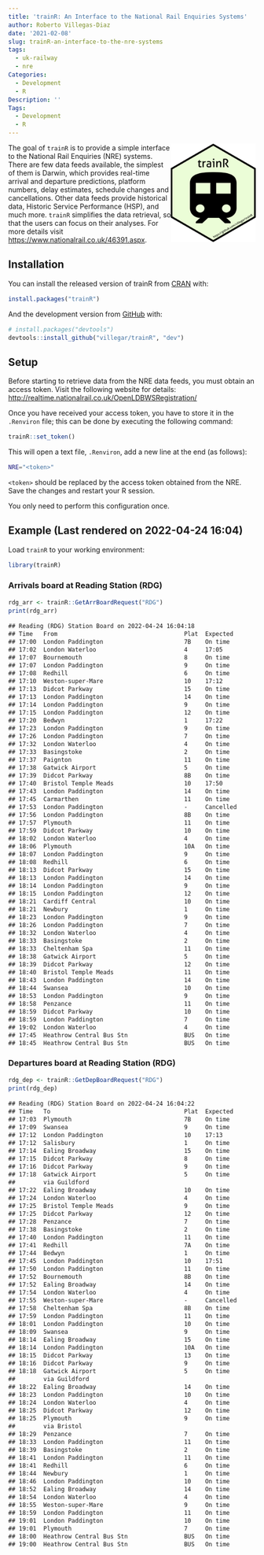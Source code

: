 ```yaml
---
title: 'trainR: An Interface to the National Rail Enquiries Systems'
author: Roberto Villegas-Diaz
date: '2021-02-08'
slug: trainR-an-interface-to-the-nre-systems
tags:
  - uk-railway
  - nre
Categories:
  - Development
  - R
Description: ''
Tags:
  - Development
  - R
---
```


<img src="https://raw.githubusercontent.com/villegar/trainR/main/inst/images/logo.png" alt="logo" align="right" height=200px/>

The goal of `trainR` is to provide a simple interface to the 
National Rail Enquiries (NRE) systems. There are few data feeds 
available, the simplest of them is Darwin, which provides real-time 
arrival and departure predictions, platform numbers, delay estimates, 
schedule changes and cancellations. Other data feeds provide historical 
data, Historic Service Performance (HSP), and much more. `trainR` 
simplifies the data retrieval, so that the users can focus on their 
analyses. For more details visit 
https://www.nationalrail.co.uk/46391.aspx.

## Installation

You can install the released version of trainR from [CRAN](https://CRAN.R-project.org) with:

``` r
install.packages("trainR")
```

And the development version from [GitHub](https://github.com/) with:

``` r
# install.packages("devtools")
devtools::install_github("villegar/trainR", "dev")
```

## Setup
Before starting to retrieve data from the NRE data feeds, you must obtain an access token. 
Visit the following website for details: http://realtime.nationalrail.co.uk/OpenLDBWSRegistration/

Once you have received your access token, you have to store it in the `.Renviron` file; this can be 
done by executing the following command:


```r
trainR::set_token()
```

This will open a text file, `.Renviron`, add a new line at the end (as follows):

```bash
NRE="<token>"
```

`<token>` should be replaced by the access token obtained from the NRE. Save the changes and restart 
your R session.

You only need to perform this configuration once.

## Example (Last rendered on 2022-04-24 16:04)

Load `trainR` to your working environment:

```r
library(trainR)
```

### Arrivals board at Reading Station (RDG)


```r
rdg_arr <- trainR::GetArrBoardRequest("RDG")
print(rdg_arr)
```

```
## Reading (RDG) Station Board on 2022-04-24 16:04:18
## Time   From                                    Plat  Expected
## 17:00  London Paddington                       7B    On time
## 17:02  London Waterloo                         4     17:05
## 17:07  Bournemouth                             8     On time
## 17:07  London Paddington                       9     On time
## 17:08  Redhill                                 6     On time
## 17:10  Weston-super-Mare                       10    17:12
## 17:13  Didcot Parkway                          15    On time
## 17:13  London Paddington                       14    On time
## 17:14  London Paddington                       9     On time
## 17:15  London Paddington                       12    On time
## 17:20  Bedwyn                                  1     17:22
## 17:23  London Paddington                       9     On time
## 17:26  London Paddington                       7     On time
## 17:32  London Waterloo                         4     On time
## 17:33  Basingstoke                             2     On time
## 17:37  Paignton                                11    On time
## 17:38  Gatwick Airport                         5     On time
## 17:39  Didcot Parkway                          8B    On time
## 17:40  Bristol Temple Meads                    10    17:50
## 17:43  London Paddington                       14    On time
## 17:45  Carmarthen                              11    On time
## 17:53  London Paddington                       -     Cancelled
## 17:56  London Paddington                       8B    On time
## 17:57  Plymouth                                11    On time
## 17:59  Didcot Parkway                          10    On time
## 18:02  London Waterloo                         4     On time
## 18:06  Plymouth                                10A   On time
## 18:07  London Paddington                       9     On time
## 18:08  Redhill                                 6     On time
## 18:13  Didcot Parkway                          15    On time
## 18:13  London Paddington                       14    On time
## 18:14  London Paddington                       9     On time
## 18:15  London Paddington                       12    On time
## 18:21  Cardiff Central                         10    On time
## 18:21  Newbury                                 1     On time
## 18:23  London Paddington                       9     On time
## 18:26  London Paddington                       7     On time
## 18:32  London Waterloo                         4     On time
## 18:33  Basingstoke                             2     On time
## 18:33  Cheltenham Spa                          11    On time
## 18:38  Gatwick Airport                         5     On time
## 18:39  Didcot Parkway                          12    On time
## 18:40  Bristol Temple Meads                    11    On time
## 18:43  London Paddington                       14    On time
## 18:44  Swansea                                 10    On time
## 18:53  London Paddington                       9     On time
## 18:58  Penzance                                11    On time
## 18:59  Didcot Parkway                          10    On time
## 18:59  London Paddington                       7     On time
## 19:02  London Waterloo                         4     On time
## 17:45  Heathrow Central Bus Stn                BUS   On time
## 18:45  Heathrow Central Bus Stn                BUS   On time
```

### Departures board at Reading Station (RDG)


```r
rdg_dep <- trainR::GetDepBoardRequest("RDG")
print(rdg_dep)
```

```
## Reading (RDG) Station Board on 2022-04-24 16:04:22
## Time   To                                      Plat  Expected
## 17:03  Plymouth                                7B    On time
## 17:09  Swansea                                 9     On time
## 17:12  London Paddington                       10    17:13
## 17:12  Salisbury                               1     On time
## 17:14  Ealing Broadway                         15    On time
## 17:15  Didcot Parkway                          8     On time
## 17:16  Didcot Parkway                          9     On time
## 17:18  Gatwick Airport                         5     On time
##        via Guildford                           
## 17:22  Ealing Broadway                         10    On time
## 17:24  London Waterloo                         4     On time
## 17:25  Bristol Temple Meads                    9     On time
## 17:25  Didcot Parkway                          12    On time
## 17:28  Penzance                                7     On time
## 17:38  Basingstoke                             2     On time
## 17:40  London Paddington                       11    On time
## 17:41  Redhill                                 7A    On time
## 17:44  Bedwyn                                  1     On time
## 17:45  London Paddington                       10    17:51
## 17:50  London Paddington                       11    On time
## 17:52  Bournemouth                             8B    On time
## 17:52  Ealing Broadway                         14    On time
## 17:54  London Waterloo                         4     On time
## 17:55  Weston-super-Mare                       -     Cancelled
## 17:58  Cheltenham Spa                          8B    On time
## 17:59  London Paddington                       11    On time
## 18:01  London Paddington                       10    On time
## 18:09  Swansea                                 9     On time
## 18:14  Ealing Broadway                         15    On time
## 18:14  London Paddington                       10A   On time
## 18:15  Didcot Parkway                          13    On time
## 18:16  Didcot Parkway                          9     On time
## 18:18  Gatwick Airport                         5     On time
##        via Guildford                           
## 18:22  Ealing Broadway                         14    On time
## 18:23  London Paddington                       10    On time
## 18:24  London Waterloo                         4     On time
## 18:25  Didcot Parkway                          12    On time
## 18:25  Plymouth                                9     On time
##        via Bristol                             
## 18:29  Penzance                                7     On time
## 18:33  London Paddington                       11    On time
## 18:39  Basingstoke                             2     On time
## 18:41  London Paddington                       11    On time
## 18:41  Redhill                                 6     On time
## 18:44  Newbury                                 1     On time
## 18:46  London Paddington                       10    On time
## 18:52  Ealing Broadway                         14    On time
## 18:54  London Waterloo                         4     On time
## 18:55  Weston-super-Mare                       9     On time
## 18:59  London Paddington                       11    On time
## 19:01  London Paddington                       10    On time
## 19:01  Plymouth                                7     On time
## 18:00  Heathrow Central Bus Stn                BUS   On time
## 19:00  Heathrow Central Bus Stn                BUS   On time
```

